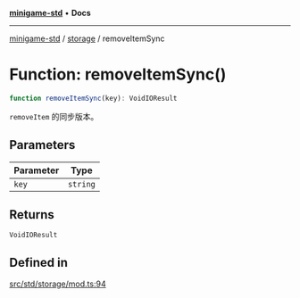 [**minigame-std**](../../../README.md) • **Docs**

***

[minigame-std](../../../README.md) / [storage](../README.md) / removeItemSync

# Function: removeItemSync()

```ts
function removeItemSync(key): VoidIOResult
```

`removeItem` 的同步版本。

## Parameters

| Parameter | Type |
| ------ | ------ |
| `key` | `string` |

## Returns

`VoidIOResult`

## Defined in

[src/std/storage/mod.ts:94](https://github.com/JiangJie/minigame-std/blob/d842b492eda479274cfeb38a06f4c4255b5493bc/src/std/storage/mod.ts#L94)

